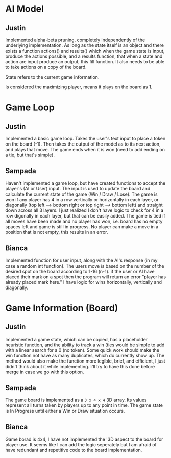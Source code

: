 # AI Model

## Justin

Implemented alpha-beta pruning, completely independently of the underlying implementation. As long as the state itself is an object and there exists a function actions() and results() which when the game state is input, produce the actions possible, and a results function, that when a state and action are input produce an output, this fill function. It also needs to be able to take actions on a copy of the board.

State refers to the current game information.

Is considered the maximizing player, means it plays on the board as 1.

# Game Loop

## Justin

Implemented a basic game loop. Takes the user's text input to place a token on the board (-1). Then takes the output of the model as to its next action, and plays that move. The game ends when it is won (need to add ending on a tie, but that's simple).

## Sampada

Haven't implemented a game loop, but have created functions to accept the player's (AI or User) input. The input is used to update the board and calculate the current state of the game (Win / Draw / Lose). 
The game is won if any player has 4 in a row vertically or horizontally in each layer, or diagonally (top left --> bottom right or top right --> bottom left) and straight down across all 3 layers. I just realized I don't have logic to check for 4 in a row digonally in each layer, but that can be easily added. 
The game is tied if all moves have been made and no player has won, i.e. board has no empty spaces left and game is still in progress.
No player can make a move in a position that is not empty, this results in an error.

## Bianca

Implemented function for user input, along with the AI's response (in my case a random int function). The users move is based on the number of the desired spot on the board according to 1-16 (n-1). if the user or AI have placed their mark on a spot then the program will return an error "player has already placed mark here." I have logic for wins horizontally, vertically and diagonally.

# Game Information (Board)

## Justin

Implemented a game state, which can be copied, has a placeholder heuristic function, and the ability to track a win (ties would be simple to add with a linear search for a 0 (no token). Some quick work should make the win function not have as many duplicates, which do currently show up. The method would also make the function more legible, brief, and efficient, I just didn't think about it while implementing. I'll try to have this done before merge in case we go with this option.

## Sampada

The game board is implemented as a `3 x 4 x 4` 3D array. Its values represent all turns taken by players up to any point in time. 
The game state is In Progress until either a Win or Draw situation occurs.

## Bianca

Game borad is 4x4, I have not implemented the '3D aspect to the board for player use. It seems like I can add the logic seperately but I am afraid of have redundant and repetitive code to the board implementation.
